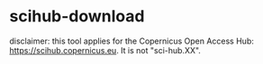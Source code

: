 # scihub-download

disclaimer: this tool applies for the Copernicus Open Access Hub: https://scihub.copernicus.eu. It is not "sci-hub.XX".


